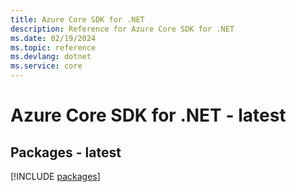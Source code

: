 ```yaml
---
title: Azure Core SDK for .NET
description: Reference for Azure Core SDK for .NET
ms.date: 02/19/2024
ms.topic: reference
ms.devlang: dotnet
ms.service: core
---
```

# Azure Core SDK for .NET - latest
## Packages - latest
[!INCLUDE [packages](core-index.md)]